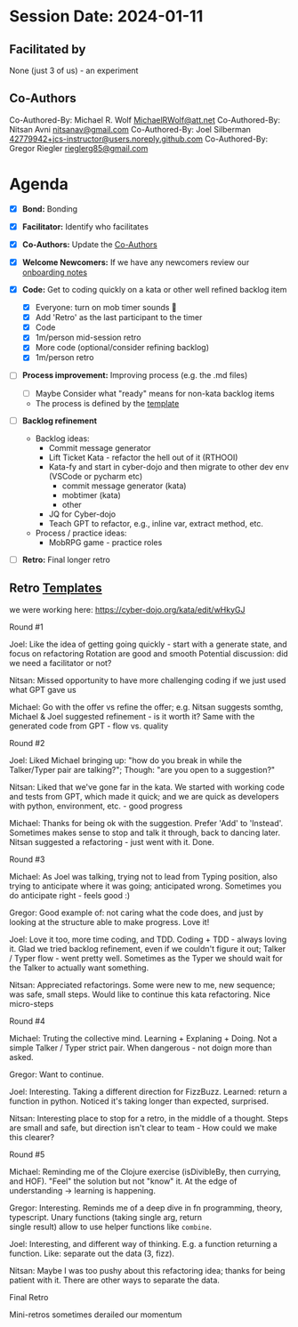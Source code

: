 # Session Date: 2024-01-11

## Facilitated by

None (just 3 of us) - an experiment

## Co-Authors

Co-Authored-By: Michael R. Wolf <MichaelRWolf@att.net>
Co-Authored-By: Nitsan Avni <nitsanav@gmail.com>
Co-Authored-By: Joel Silberman <42779942+jcs-instructor@users.noreply.github.com>
Co-Authored-By: Gregor Riegler <rieglerg85@gmail.com>

# Agenda

- [x] **Bond:** Bonding
- [x] **Facilitator:** Identify who facilitates
- [x] **Co-Authors:** Update the [Co-Authors](#co-authors) 
- [x] **Welcome Newcomers:** If we have any newcomers review our [onboarding notes](../docs/onboarding-notes.md)
- [x] **Code:** Get to coding quickly on a kata or other well refined backlog item
  - [x] Everyone: turn on mob timer sounds 📣
  - [x] Add 'Retro' as the last participant to the timer 
  - [x] Code
  - [x] 1m/person mid-session retro
  - [x] More code (optional/consider refining backlog)
  - [x] 1m/person retro
- [ ] **Process improvement:** Improving process (e.g. the .md files) 
  - [ ] Maybe Consider what "ready" means for non-kata backlog items
  - The process is defined by the [template](./session-notes-YYYY-MM-DD.md)
- [ ] **Backlog refinement**
    - Backlog ideas:
      - Commit message generator
      - Lift Ticket Kata - refactor the hell out of it (RTHOOI)
      - Kata-fy and start in cyber-dojo and then migrate to other dev env (VSCode or pycharm etc)
        - commit message generator (kata)
        - mobtimer (kata)
        - other
      - JQ for Cyber-dojo
      - Teach GPT to refactor, e.g., inline var, extract method, etc. 
    - Process / practice ideas:
      - MobRPG game - practice roles

- [ ] **Retro:** Final longer retro

## Retro [Templates](../docs/retro-templates.md)

we were working here: https://cyber-dojo.org/kata/edit/wHkyGJ

Round #1

Joel:    Like the idea of getting going quickly - start with a generate state, and focus on refactoring
         Rotation are good and smooth
         Potential discussion: did we need a facilitator or not?

Nitsan:  Missed opportunity to have more challenging coding if we just used what GPT gave us

Michael: Go with the offer vs refine the offer; e.g. Nitsan suggests somthg, Michael & Joel suggested refinement - is it worth it?
         Same with the generated code from GPT - flow vs. quality


Round #2

Joel:    Liked Michael bringing up: "how do you break in while the Talker/Typer pair are talking?";
         Though: "are you open to a suggestion?"
         
Nitsan:  Liked that we've gone far in the kata. We started with working code and tests from GPT, which made
         it quick; and we are quick as developers with python, environment, etc. - good progress

Michael: Thanks for being ok with the suggestion.
         Prefer 'Add' to 'Instead'. Sometimes makes sense to stop and talk it through, back to dancing later. 
         Nitsan suggested a refactoring - just went with it. Done.
         

Round #3

Michael: As Joel was talking, trying not to lead from Typing position, also trying to anticipate where it was going; anticipated wrong.
         Sometimes you do anticipate right - feels good :)

Gregor:  Good example of: not caring what the code does, and just by looking at the structure able to make progress.
         Love it!

Joel:    Love it too, more time coding, and TDD. Coding + TDD - always loving it.
         Glad we tried backlog refinement, even if we couldn't figure it out;
         Talker / Typer flow - went pretty well. Sometimes as the Typer we should wait for the Talker to actually want something.

Nitsan:  Appreciated refactorings. Some were new to me, new sequence; was safe, small steps. Would like to continue this kata refactoring.
         Nice micro-steps

Round #4

Michael: Truting the collective mind. Learning + Explaning + Doing. Not a simple Talker / Typer strict pair.
         When dangerous - not doign more than asked.

Gregor:  Want to continue.

Joel:    Interesting. Taking a different direction for FizzBuzz. Learned: return a function in python.
         Noticed it's taking longer than expected, surprised.

Nitsan:  Interesting place to stop for a retro, in the middle of a thought. Steps are small and safe, but direction isn't clear to team - 
         How could we make this clearer?

Round #5

Michael: Reminding me of the Clojure exercise (isDivibleBy, then currying, and HOF). "Feel" the solution but not "know" it.
         At the edge of understanding -> learning is happening.
        
Gregor:  Interesting. Reminds me of a deep dive in fn programming, theory, typescript. Unary functions (taking single arg, return   
         single result) allow to use helper functions like `combine`.

Joel:    Interesting, and different way of thinking. E.g. a function returning a function.
         Like: separate out the data (3, fizz).
        
Nitsan:  Maybe I was too pushy about this refactoring idea; thanks for being patient with it. There are other ways to separate the data.


Final Retro

Mini-retros sometimes derailed our momentum